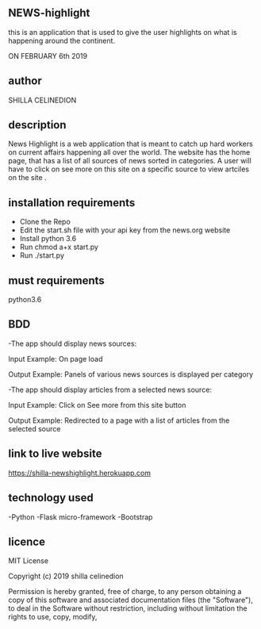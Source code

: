 ## NEWS-highlight

this is an application that is used to give the user highlights on what is happening around the continent.

ON FEBRUARY 6th 2019

## author
 SHILLA CELINEDION

## description

News Highlight is a web application that is meant to catch up hard workers on current affairs happening all over the world. The website has the home page, that has a list of all sources of news sorted in categories. A user will have to click on see more on this site on a specific source to view artciles on the site .

## installation requirements

- Clone the Repo
- Edit the start.sh file with your api key from the news.org website
- Install python 3.6
- Run chmod a+x start.py
- Run ./start.py

## must requirements

python3.6

## BDD

-The app should display news sources:

Input Example: On page load

Output Example: Panels of various news sources is displayed per category

-The app should display articles from a selected news source:

Input Example: Click on See more from this site button

Output Example: Redirected to a page with a list of articles from the selected source

## link to live website

https://shilla-newshighlight.herokuapp.com

## technology used

-Python
-Flask micro-framework
-Bootstrap

## licence

MIT License

Copyright (c) 2019 shilla celinedion

Permission is hereby granted, free of charge, to any person obtaining a copy of this software and associated documentation files (the "Software"), to deal in the Software without restriction, including without limitation the rights to use, copy, modify, 
